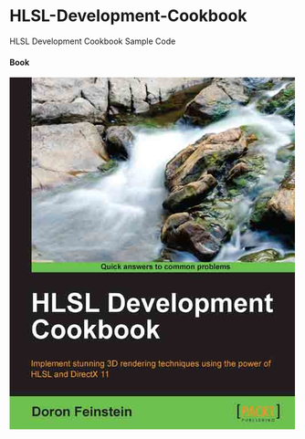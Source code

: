 # HLSL-Development-Cookbook
HLSL Development Cookbook Sample Code 

#### Book
![](https://github.com/jjuiddong/HLSL-Development-Cookbook/blob/master/doc/4209OT_cov.jpg?raw=true)

